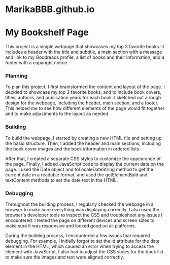 # MarikaBBB.github.io

# My Bookshelf Page

This project is a simple webpage that showcases my top 3 favorite books. It includes a header with the title and subtitle, a main section with a message and link to my Goodreads profile, a list of books and their information, and a footer with a copyright notice.

### Planning
To plan this project, I first brainstormed the content and layout of the page. I decided to showcase my top 3 favorite books, and to include book covers, titles, authors, and publication years for each book. I sketched out a rough design for the webpage, including the header, main section, and a footer. This helped me to see how different elements of the page would fit together and to make adjustments to the layout as needed.

### Building
To build the webpage, I started by creating a new HTML file and setting up the basic structure. Then, I added the header and main sections, including the book cover images and the book information in ordered lists.

After that, I created a separate CSS styles to customize the appearance of the page. Finally, I added JavaScript code to display the current date on the page. I used the Date object and toLocaleDateString method to get the current date in a readable format, and used the getElementById and textContent methods to set the date text in the HTML.


### Debugging
Throughout the building process, I regularly checked the webpage in a browser to make sure everything was displaying correctly. I also used the browser's developer tools to inspect the CSS and troubleshoot any issues I encountered. I tested the page on different devices and screen sizes to make sure it was responsive and looked good on all platforms.

During the building process, I encountered a few issues that required debugging. For example, I initially forgot to set the id attribute for the date element in the HTML, which caused an error when trying to access the element with JavaScript. I also had to adjust the CSS styles for the book list to make sure the images and text were aligned correctly.
